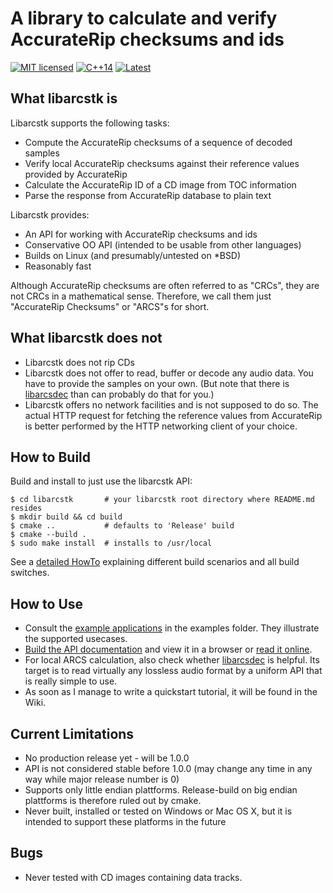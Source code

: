 # A library to calculate and verify AccurateRip checksums and ids

[![MIT licensed](https://img.shields.io/badge/license-MIT-blue.svg)](./LICENSE)
[![C++14](https://img.shields.io/badge/C++-14-darkred.svg)](./API.md)
[![Latest](https://img.shields.io/badge/dynamic/json.svg?url=https://codeberg.org/api/v1/repos/tristero/libarcstk/releases&label=latest&query=$.0.name&color=yellowgreen)](https://codeberg.org/tristero/libarcstk/releases)


## What libarcstk is

Libarcstk supports the following tasks:

- Compute the AccurateRip checksums of a sequence of decoded samples
- Verify local AccurateRip checksums against their reference values provided by
  AccurateRip
- Calculate the AccurateRip ID of a CD image from TOC information
- Parse the response from AccurateRip database to plain text

Libarcstk provides:

- An API for working with AccurateRip checksums and ids
- Conservative OO API (intended to be usable from other languages)
- Builds on Linux (and presumably/untested on *BSD)
- Reasonably fast

Although AccurateRip checksums are often referred to as "CRCs", they are not
CRCs in a mathematical sense. Therefore, we call them just "AccurateRip
Checksums" or "ARCS"s for short.



## What libarcstk does not

- Libarcstk does not rip CDs
- Libarcstk does not offer to read, buffer or decode any audio data. You have to
  provide the samples on your own. (But note that there is [libarcsdec][1] than
  can probably do that for you.)
- Libarcstk offers no network facilities and is not supposed to do so. The
  actual HTTP request for fetching the reference values from AccurateRip is
  better performed by the HTTP networking client of your choice.



## How to Build

Build and install to just use the libarcstk API:

	$ cd libarcstk       # your libarcstk root directory where README.md resides
	$ mkdir build && cd build
	$ cmake ..           # defaults to 'Release' build
	$ cmake --build .
	$ sudo make install  # installs to /usr/local

See a [detailed HowTo](BUILD.md) explaining different build scenarios and all
build switches.



## How to Use

- Consult the [example applications](./examples/README.md) in the examples
  folder. They illustrate the supported usecases.
- [Build the API documentation](./BUILD.md#building-the-api-documentation) and
  view it in a browser or [read it online][1].
- For local ARCS calculation, also check whether [libarcsdec][1] is helpful. Its
  target is to read virtually any lossless audio format by a uniform
  API that is really simple to use.
- As soon as I manage to write a quickstart tutorial, it will be found in the
  Wiki.



## Current Limitations

- No production release yet - will be 1.0.0
- API is not considered stable before 1.0.0 (may change any time in any way
  while major release number is 0)
- Supports only little endian plattforms. Release-build on big endian plattforms
  is therefore ruled out by cmake.
- Never built, installed or tested on Windows or Mac OS X, but it is intended to
  support these platforms in the future



## Bugs

- Never tested with CD images containing data tracks.

[1]: https://pages.codeberg.org/tristero/libarcstk
[2]: https://codeberg.org/tristero/libarcsdec
